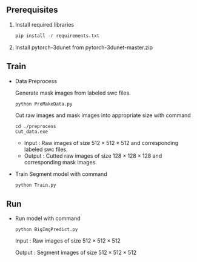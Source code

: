 ## Prerequisites

1. Install required libraries

   ```python
   pip install -r requirements.txt
   ```

   

2. Install pytorch-3dunet from pytorch-3dunet-master.zip



## Train

- Data Preprocess

  Generate mask images from labeled swc files.

  ```
  python PreMakeData.py
  ```

  Cut raw images and mask images into appropriate size with command

  ```
  cd ./preprocess
  Cut_data.exe
  ```

  - Input : Raw images of size $512\times 512 \times 512$ and corresponding labeled swc files.
  - Output : Cutted raw images of size $128\times 128 \times 128$ and corresponding mask images.

- Train Segment model with command

  ``` python
  python Train.py
  ```

  

## Run

- Run model with command

  ```
  python BigImgPredict.py
  ```

  Input : Raw images of size  $512\times 512 \times 512$

  Output : Segment images of size $512\times 512 \times 512$











